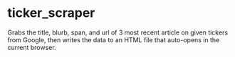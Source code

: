 # ticker_scraper
Grabs the title, blurb, span, and url of 3 most recent article on given tickers from Google, then writes the data to an HTML file that auto-opens in the current browser.
